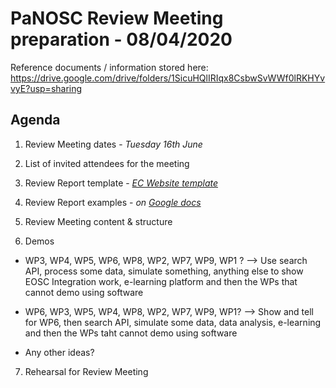 PaNOSC Review Meeting preparation - 08/04/2020 
========================================================

Reference documents / information stored here: https://drive.google.com/drive/folders/1SicuHQlIRIqx8CsbwSvWWf0lRKHYvvyE?usp=sharing

Agenda
------	
1. Review Meeting dates - *Tuesday 16th June*

2. List of invited attendees for the meeting

3. Review Report template - *[EC Website template](https://ec.europa.eu/research/participants/docs/h2020-funding-guide/grants/grant-management/reports/periodic-reports_en.htm)*

4. Review Report examples - *on [Google docs](https://docs.google.com/document/d/14uex44kH-9Nb70Qfaqkvqkoty-EIIFKsnqGykYn3EZ0/edit)*

5. Review Meeting content & structure

6. Demos

* WP3, WP4, WP5, WP6, WP8, WP2, WP7, WP9, WP1 ? --> Use search API, process some data, simulate something, anything else to show EOSC Integration work, e-learning platform and then the WPs that cannot demo using software

* WP6, WP3, WP5, WP4, WP8, WP2, WP7, WP9, WP1? --> Show and tell for WP6, then search API, simulate some data, data analysis, e-learning and then the WPs taht cannot demo using software

* Any other ideas?

7. Rehearsal for Review Meeting
